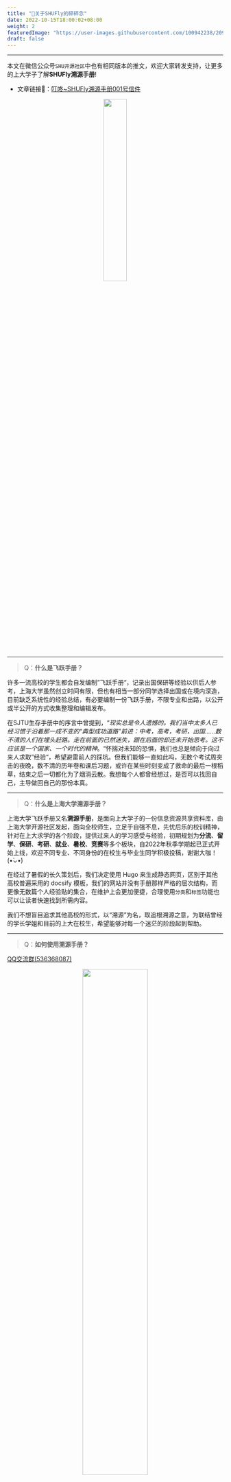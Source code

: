 ```yaml
---
title: "📌关于SHUFly的碎碎念"
date: 2022-10-15T18:00:02+08:00
weight: 2
featuredImage: "https://user-images.githubusercontent.com/100942238/209382842-8189947a-d228-473e-b21b-938e630fafd7.png"
draft: false
---
```


---

本文在微信公众号`SHU开源社区`中也有相同版本的推文，欢迎大家转发支持，让更多的上大学子了解**SHUFly溯源手册**!
- 文章链接🔗：[叮咚~SHUFly溯源手册001号信件](https://mp.weixin.qq.com/s/k9FjYBL6lNz5QQ4l9n30hQ)

<center>
	<img src="https://user-images.githubusercontent.com/100942238/209386638-e8f1019b-4ad6-4aa8-a613-985da67d0989.jpg" width="33%" />
</center>


---


> Q：**什么是飞跃手册？**

许多一流高校的学生都会自发编制”飞跃手册“，记录出国保研等经验以供后人参考，上海大学虽然创立时间有限，但也有相当一部分同学选择出国或在境内深造，目前缺乏系统性的经验总结，有必要编制一份飞跃手册，不限专业和出路，以公开或半公开的方式收集整理和编辑发布。

在SJTU生存手册中的序言中曾提到，“_现实总是令人遗憾的。我们当中太多人已经习惯于沿着那一成不变的“典型成功道路”前进：中考，高考，考研，出国......数不清的人们在埋头赶路。走在前面的已然迷失，跟在后面的却还未开始思考。这不应该是一个国家、一个时代的精神_。“怀揣对未知的恐惧，我们也总是倾向于向过来人求取”经验“，希望避雷前人的踩坑。但我们能够一直如此吗，无数个考试周突击的夜晚，数不清的历年卷和课后习题，或许在某些时刻变成了救命的最后一根稻草，结束之后一切都化为了烟消云散。我想每个人都曾经想过，是否可以找回自己，主导做回自己的那份本真。

---

> Q：**什么是上海大学溯源手册？**

上海大学飞跃手册又名**溯源手册**，是面向上大学子的一份信息资源共享资料库，由上海大学开源社区发起，面向全校师生，立足于自强不息，先忧后乐的校训精神，针对在上大求学的各个阶段，提供过来人的学习感受与经验，初期规划为**分流**、**留学**、**保研**、**考研**、**就业**、**暑校**、**竞赛**等多个板块，自2022年秋季学期起已正式开始上线，欢迎不同专业、不同身份的在校生与毕业生同学积极投稿，谢谢大咖！(•̀⌄•́)

在经过了暑假的长久策划后，我们决定使用 Hugo 来生成静态网页，区别于其他高校普遍采用的 docsify 模板，我们的网站并没有手册那样严格的层次结构，而更像无数篇个人经验贴的集合，在维护上会更加便捷，合理使用`分类`和`标签`功能也可以让读者快速找到所需内容。

我们不想盲目追求其他高校的形式，以“溯源”为名，取追根溯源之意，为联结曾经的学长学姐和目前的上大在校生，希望能够对每一个迷茫的阶段起到帮助。

---

> Q：**如何使用溯源手册？**

[QQ交流群(536368087)](https://jq.qq.com/?_wv=1027&k=ikNCpmHC)

<center>
	<img src="https://user-images.githubusercontent.com/100942238/195527273-014e4aab-6603-4a27-a996-3aaea9d8b0a5.jpg" width="55%" />
</center>


- 如果你是观看者，请收藏我们的网址
                  
      https://shuosc.github.io/fly/

  常用Github也可以到项目所在仓库选择`Watch`、`Fork`或`Star`。
      
      https://github.com/shuosc/fly
	
  也可以到QQ群相互交流心得体验。


- 如果你是投稿者，请写好文章后投稿至邮箱 shuosc@duck.com 标题请注明「投稿/修改-姓名-专业-去向」并附上微信号。

  或者可以选择在Github上面提PR，会在一周内进行merge。

  或者可以加入[QQ交流群(536368087)](https://jq.qq.com/?_wv=1027&k=ikNCpmHC) 直接私信发给群主即可。

---

> Q：**为什么文章内容多以理工科为主？尤其计算机和数学浓度过高**

在溯源手册建设初期，凭借个人的力量我们很难联系到以往毕业的学长学姐，受限于主理人的专业，基本以维护人的朋友投稿为主，所以同专业（数学系）含量过高。

但我们也在尽力改变这一现状，如果你是经管人文的同学，欢迎转发网站信息给身边的同学，也欢迎邀请更多的同学参与投稿，争取做到全覆盖。

手册设立的初衷是面向上海大学的所有人，希望通过你我的共同努力可以使得它发扬光大。

---

> Q：**作为上大学子，我们可以为溯源手册做些什么呢？**

手册最初是由上海大学开源社区提出创立想法，目前维护者仅有一名技术一名运营，总共**两位**同学。我们不想让手册只是昙花一现，正如溯源之意，如果能够传承下去就更好了。

目前手册维护运营的成本很低，也很容易，但受限于主理人精力有限，不能做到**及时高效**地为大家服务。因此如果有同学愿意加入项目团队参与维护网页、整理投稿文本、负责发布文章信息、管理运营社群、组织活动等，当然也不限于此，欢迎来捧场吹水(bushi)。

欢迎任何思维与灵感在此华丽的碰撞，如果屏幕面前的你在上大迷失了方向，抑或是想要为未来的学弟学妹们来一盘拿手好菜，或者只是一句简单而诙谐的平日疯言疯语（雾）。我们在此提前表达您对本项目的关照与支持。

欢迎更多在上大晨曦中赶路的人加入我们，与我们相遇，共同将溯源手册做大，为大家出一份力，亦为岁月留下“自强不息”的背影……

**Tips：发送邮件，共襄溯源 :D 👉 shuosc@duck.com**
 






